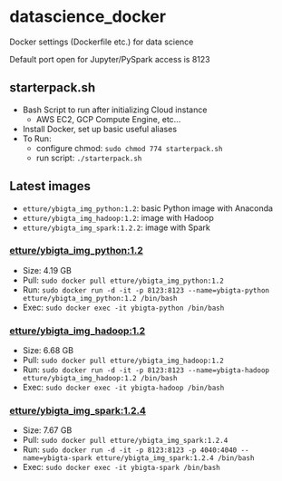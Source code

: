 # datascience_docker
Docker settings (Dockerfile etc.) for data science

Default port open for Jupyter/PySpark access is 8123

## starterpack.sh
- Bash Script to run after initializing Cloud instance
    - AWS EC2, GCP Compute Engine, etc...
- Install Docker, set up basic useful aliases
- To Run:
    - configure chmod: `sudo chmod 774 starterpack.sh`
    - run script: `./starterpack.sh`

## Latest images
- `etture/ybigta_img_python:1.2`: basic Python image with Anaconda
- `etture/ybigta_img_hadoop:1.2`: image with Hadoop
- `etture/ybigta_img_spark:1.2.2`: image with Spark

### [etture/ybigta_img_python:1.2](https://github.com/etture/datascience_docker/tree/master/ybigta_img_python/1.2)
- Size: 4.19 GB
- Pull: `sudo docker pull etture/ybigta_img_python:1.2`
- Run: `sudo docker run -d -it -p 8123:8123 --name=ybigta-python etture/ybigta_img_python:1.2 /bin/bash`
- Exec: `sudo docker exec -it ybigta-python /bin/bash`

### [etture/ybigta_img_hadoop:1.2](https://github.com/etture/datascience_docker/tree/master/ybigta_img_hadoop/1.2)
- Size: 6.68 GB
- Pull: `sudo docker pull etture/ybigta_img_hadoop:1.2`
- Run: `sudo docker run -d -it -p 8123:8123 --name=ybigta-hadoop etture/ybigta_img_hadoop:1.2 /bin/bash`
- Exec: `sudo docker exec -it ybigta-hadoop /bin/bash`

### [etture/ybigta_img_spark:1.2.4](https://github.com/etture/datascience_docker/tree/master/ybigta_img_spark/1.2.4)
- Size: 7.67 GB
- Pull: `sudo docker pull etture/ybigta_img_spark:1.2.4`
- Run: `sudo docker run -d -it -p 8123:8123 -p 4040:4040 --name=ybigta-spark etture/ybigta_img_spark:1.2.4 /bin/bash`
- Exec: `sudo docker exec -it ybigta-spark /bin/bash`
